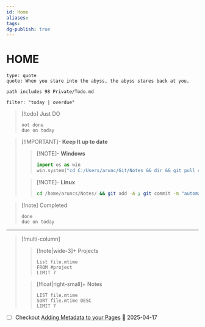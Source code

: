 ```yaml
---
id: Home
aliases: 
tags: 
dg-publish: true
---
```

# HOME




```widgets
type: quote 
quote: When you stare into the abyss, the abyss stares back at you.
```


```tasks
path includes 98 Private/Todo.md

```


```todoist  
filter: "today | overdue"  
```


>[!todo] Just DO 
>```tasks
>not done
>due on today
>```


>[!IMPORTANT]- **Keep It up to date**
>
>>[!NOTE]- **Windows** 
>>```python
>>import os as win
>>win.system("cd C:/Users/arunc/Git/Notes && dir && git pull origin main")
>>```
>
>>[!NOTE]- **Linux**
>>```bash
>>cd /home/aruncs/Notes/ && git add -A ; git commit -m "automated backup" ; git push origin main
>>```

>[!note] Completed
>```tasks
>done
>due on today
>```

---


> [!multi-column]
>
>> [!note|wide-3]+ Projects
>>```dataview
>>List file.mtime
>>FROM #project 
>>LIMIT 7
>>```
>
>> [!float|right-small]+ Notes
>> ```dataview 
>> LIST file.mtime
>>SORT file.mtime DESC
>>LIMIT 7
>>```



- [ ] Checkout  [Adding Metadata to your Pages](https://blacksmithgu.github.io/obsidian-dataview/annotation/add-metadata/) 📅 2025-04-17

